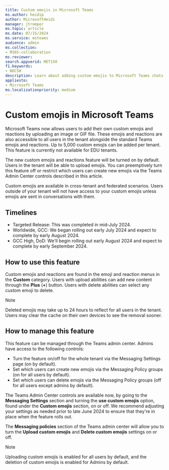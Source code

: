 ```yaml
---
title: Custom emojis in Microsoft Teams
ms.author: heidip
author: MicrosoftHeidi
manager: jtremper
ms.topic: article
ms.date: 07/15/2024
ms.service: msteams
audience: admin
ms.collection: 
- M365-collaboration
ms.reviewer: 
search.appverid: MET150
f1.keywords:
- NOCSH
description: Learn about adding custom emojis to Microsoft Teams chats.
appliesto: 
- Microsoft Teams
ms.localizationpriority: medium
---
```


# Custom emojis in Microsoft Teams

Microsoft Teams now allows users to add their own custom emojis and reactions by uploading an image or GIF file. These emojis and reactions are also accessible to all users in the tenant alongside the standard Teams emojis and reactions. Up to 5,000 custom emojis can be added per tenant. This feature is currently not available for EDU tenants.

The new custom emojis and reactions feature will be turned on by default. Users in the tenant will be able to upload emojis. You can preemptively turn this feature off or restrict which users can create new emojis via the Teams Admin Center controls described in this article.

Custom emojis are available in cross-tenant and federated scenarios. Users outside of your tenant will not have access to your custom emojis unless emojis are sent in conversations with them.

## Timelines

- Targeted Release: This was completed in mid-July 2024.
- Worldwide, GCC: We began rolling out early July 2024 and expect to complete by early August 2024.
- GCC High, DoD: We'll begin rolling out early August 2024 and expect to complete by early September 2024.

## How to use this feature

Custom emojis and reactions are found in the emoji and reaction menus in the **Custom** category. Users with upload abilities can add new content through the **Plus** (**+**) button. Users with delete abilities can select any custom emoji to delete.

> [!NOTE]
> Deleted emojis may take up to 24 hours to reflect for all users in the tenant. Users may clear the cache on their own devices to see the removal sooner.

## How to manage this feature

This feature can be managed through the Teams admin center. Admins have access to the following controls:

- Turn the feature on/off for the whole tenant via the Messaging Settings page (on by default).
- Set which users can create new emojis via the Messaging Policy groups (on for all users by default).
- Set which users can delete emojis via the Messaging Policy groups (off for all users except admins by default).

The Teams Admin Center controls are available now, by going to the **Messaging Settings** section and turning the **use custom emojis** option, found under the **Custom emojis** section, on or off. We recommend adjusting your settings as needed prior to late June 2024 to ensure that they're in place when the feature rolls out.

The **Messaging policies** section of the Teams admin center will allow you to turn the **Upload custom emojis** and **Delete custom emojis** settings on or off.

> [!NOTE]
> Uploading custom emojis is enabled for all users by default, and the deletion of custom emojis is enabled for Admins by default.
